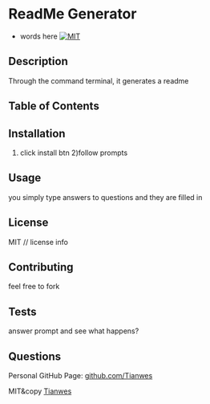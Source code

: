 
# ReadMe Generator
- words here
[![MIT](https://img.shields.io/github/license/license/name?style=plastic)](https://img.shields.io/github/license/license/name?style=plastic)
<!-- followed by link down to license section -->

## Description
Through the command terminal, it generates a readme 

## Table of Contents
<!-- will need to put each section name and make a link HOW TO DO IN-PAGE LINKS? -->

## Installation
1) click install btn 2)follow prompts

## Usage
you simply type answers to questions and they are filled in

## License
MIT
// license info

## Contributing
feel free to fork

## Tests
answer prompt and see what happens?

## Questions
Personal GitHub Page: [github.com/Tianwes](github.com/Tianwes)

MIT&copy [Tianwes](github.com/Tianwes)

